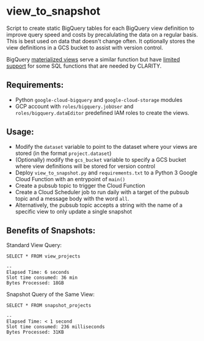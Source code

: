 # view_to_snapshot
Script to create static BigQuery tables for each BigQuery view definition to improve query speed and costs by precalulating the data on a regular basis. This is best used on data that doesn't change often. It optionally stores the view definitions in a GCS bucket to assist with version control.

 BigQuery [materialized views](https://cloud.google.com/bigquery/docs/materialized-views-intro) serve a similar function but have [limited support](https://cloud.google.com/bigquery/docs/materialized-views-create#supported-mvs) for some SQL functions that are needed by CLARITY.

## Requirements: 
- Python `google-cloud-bigquery` and `google-cloud-storage` modules
- GCP account with `roles/bigquery.jobUser` and `roles/bigquery.dataEditor` predefined IAM roles to create the views.

## Usage:
- Modify the `dataset` variable to point to the dataset where your views are stored (in the format `project.dataset`)
- (Optionally) modify the `gcs_bucket` variable to specify a GCS bucket where view definitions will be stored for version control
- Deploy `view_to_snapshot.py` and `requirements.txt` to a Python 3 Google Cloud Function with an entrypoint of `main()`
- Create a pubsub topic to trigger the Cloud Function
- Create a Cloud Scheduler job to run daily with a target of the pubsub topic and a message body with the word `all`.
- Alternatively, the pubsub topic accepts a string with the name of a specific view to only update a single snapshot



## Benefits of Snapshots:
Standard View Query:
````
SELECT * FROM view_projects

-- 
Elapsed Time: 6 seconds
Slot time consumed: 36 min
Bytes Processed: 18GB
````

Snapshot Query of the Same View:
````
SELECT * FROM snapshot_projects

--
Elapsed Time: < 1 second
Slot time consumed: 236 milliseconds
Bytes Processed: 31KB
````
